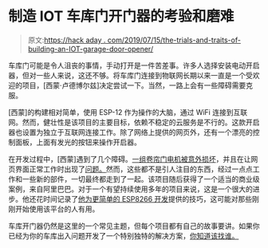 # 制造 IOT 车库门开门器的考验和磨难

> 原文:[https://hack aday . com/2019/07/15/the-trials-and-traits-of-building-an-IOT-garage-door-opener/](https://hackaday.com/2019/07/15/the-trials-and-tribulations-of-building-an-iot-garage-door-opener/)

车库门可能是令人沮丧的事情，手动打开是一件苦差事。许多人选择安装电动开启器，但对一些人来说，这还不够。将车库门连接到物联网长期以来一直是一个受欢迎的项目，[西蒙·卢德博尔兹]决定尝试一下。当然，一路上会有一些障碍需要克服。

[西蒙]的构建相对简单，使用 ESP-12 作为操作的大脑，通过 WiFi 连接到互联网。然而，健壮性是该项目的主要目标，依赖不稳定的云服务是不行的。这款开启器也设置为独立于互联网连接工作。除了网络上提供的网页外，还有一个漂亮的控制面板，上面有发光的按钮来操作开启器。

在开发过程中，[西蒙]遇到了几个障碍。[一组卷帘门电机被意外损坏](http://ludzinc.blogspot.com/2019/07/my-garage-door-opener-hardware.html)，并且在让网页界面正常工作时出现了[问题。](http://ludzinc.blogspot.com/2019/07/my-garage-door-opener-software.html)然而，这些都不是引人注目的东西，经过一点点工作和一些新的部件，一切最终都走到了一起。该项目随后获得了一个适当的商业级案例，来自阿里巴巴。对于一个有望持续使用多年的项目来说，这是一个很大的进步。他还花时间记录了[他为更简单的 ESP8266 开发](http://ludzinc.blogspot.com/2019/07/easier-esp8266-development.html)提供的技巧，这可能对那些刚刚开始使用该平台的人有用。

车库开门器仍然是这里的一个常见主题，但每个项目都有自己的故事要讲。如果你已经为你的车库出入问题开发了一个特别独特的解决方案，[你知道该找谁。](http://hackaday.com/submit-a-tip)
